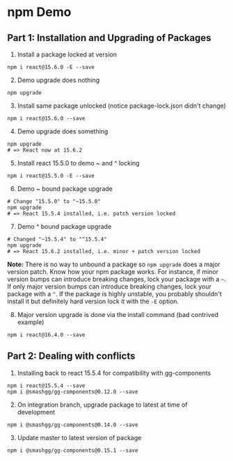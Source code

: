 # npm Demo

## Part 1: Installation and Upgrading of Packages

1. Install a package locked at version
```
npm i react@15.6.0 -E --save
```

2. Demo upgrade does nothing
```
npm upgrade
```

3. Install same package unlocked (notice package-lock.json didn't change)
```
npm i react@15.6.0 --save
```

4. Demo upgrade does something
```
npm upgrade
# => React now at 15.6.2
```

5. Install react 15.5.0 to demo ~ and ^ locking
```
npm i react@15.5.0 -E --save
```

6. Demo ~ bound package upgrade
```
# Change "15.5.0" to "~15.5.0"
npm upgrade
# => React 15.5.4 installed, i.e. patch version locked
```

7. Demo ^ bound package upgrade
```
# Changed "~15.5.4" to "^15.5.4"
npm upgrade
# => React 15.6.2 installed, i.e. minor + patch version locked
```

**Note:** There is no way to unbound a package so `npm upgrade` does a major version patch. Know
how your npm package works. For instance, if minor version bumps can introduce breaking changes,
lock your package with a `~`. If only major version bumps can introduce breaking changes, lock your
package with a `^`. If the package is highly unstable, you probably shouldn't install it but
definitely hard version lock it with the `-E` option.

8. Major version upgrade is done via the install command (bad contrived example)
```
npm i react@16.4.0 --save
```

## Part 2: Dealing with conflicts

1. Installing back to react 15.5.4 for compatibility with gg-components
```
npm i react@15.5.4 --save
npm i @smashgg/gg-components@0.12.0 --save
```

2. On integration branch, upgrade package to latest at time of development
```
npm i @smashgg/gg-components@0.14.0 --save
```

3. Update master to latest version of package
```
npm i @smashgg/gg-components@0.15.1 --save
```
